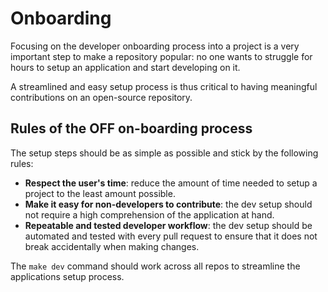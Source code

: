 # Onboarding

Focusing on the developer onboarding process into a project is a very important 
step to make a repository popular: no one wants to struggle for hours to setup
an application and start developing on it. 

A streamlined and easy setup process is thus critical to having meaningful 
contributions on an open-source repository.

## Rules of the OFF on-boarding process

The setup steps should be as simple as possible and stick by the following rules:

* **Respect the user's time**: reduce the amount of time needed to setup a project to the least amount possible.
* **Make it easy for non-developers to contribute**: the dev setup should not require a high comprehension of the application at hand.
* **Repeatable and tested developer workflow**: the dev setup should be automated and tested with every pull request to ensure that it does not break accidentally when making changes.

The `make dev` command should work across all repos to streamline the applications setup process.
